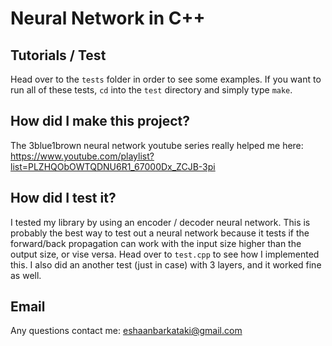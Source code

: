 # Neural Network in C++

## Tutorials / Test
Head over to the `tests` folder in order to see some examples. If you want to run all of these tests, `cd` into the `test` directory and simply type `make`.

## How did I make this project?

The 3blue1brown neural network youtube series really helped me here: https://www.youtube.com/playlist?list=PLZHQObOWTQDNU6R1_67000Dx_ZCJB-3pi

## How did I test it?

I tested my library by using an encoder / decoder neural network. This is probably the best way to test out a neural network because it tests if the forward/back propagation can work with the input size higher than the output size, or vise versa. Head over to `test.cpp` to see how I implemented this. I also did an another test (just in case) with 3 layers, and it worked fine as well.

## Email
Any questions contact me: eshaanbarkataki@gmail.com

